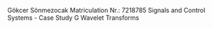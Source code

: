 Gökcer Sönmezocak
Matriculation Nr.: 7218785
Signals and Control Systems - Case Study G Wavelet Transforms
